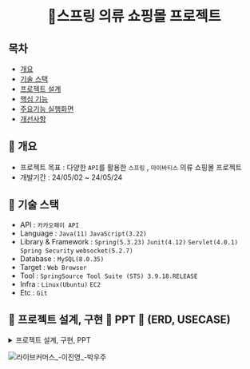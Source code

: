 <h1  align='center'>👕스프링 의류 쇼핑몰 프로젝트</h1>

## 목차
- [개요](https://github.com/appcoding-ux/Spring_Project#-개요)
- [기술 스택](https://github.com/appcoding-ux/Spring_Project#-기술-스택)
- [프로젝트 설계](https://github.com/appcoding-ux/Spring_Project#-프로젝트-설계)
- [핵심 기능](https://github.com/appcoding-ux/Spring_Project#-핵심-기능)
- [주요기능 실행화면](https://github.com/appcoding-ux/Spring_Project#-주요기능-실행화면)
- [개선사항](https://github.com/appcoding-ux/Spring_Project#-개선사항)
  


## 🚩 개요
- 프로젝트 목표 : 다양한 `API`를 활용한 `스프링` , `마이바티스` 의류 쇼핑몰 프로젝트
- 개발기간 : 24/05/02 ~ 24/05/24



## 🔧 기술 스택
- API : `카카오페이 API`
- Language : `Java(11)` `JavaScript(3.22)`
- Library & Framework : `Spring(5.3.23)` `Junit(4.12)` `Servlet(4.0.1)` `Spring Security` `websocket(5.2.7)`
- Database : `MySQL(8.0.35)`
- Target : `Web Browser`
- Tool : `SpringSource Tool Suite (STS) 3.9.18.RELEASE`
- Infra : `Linux(Ubuntu)` `EC2`
- Etc : `Git`

## 👾 프로젝트 설계, 구현 📂 PPT 📂 (ERD, USECASE)

<details><summary>프로젝트 설계, 구현, PPT</summary>   
<div align="center">   

| **![1](./image/image.png)|** | **![2](./image/image-1.png)** |
| :------: |  :------: |
|![3](./image/image-2.png)| |![4](./image/image-3.png)| |![5](./image/image-4.png)| |![6](./image/image-5.png)| |![7](./image/image-6.png)| |![8](./image/image-7.png)| |![9](./image/image-8.png)| |![10](./image/image-9.png)| |![11](./image/image-10.png)| |![12](./image/image-11.png)| |![13](./image/image-12.png)| |![14](image.png)| |![15](image-1.png)| |![16](image-2.png)| |![17](image-3.png)| |![18](image-4.png)||![19](image-5.png)| |![20](image-6.png)| |![21](image-7.png)| |![22](image-8.png)| || || ||

</div>            
</details>





![라이브커머스_-이진영_-박우주](https://github.com/YoungQWER/LiveCommerce/assets/157094828/6f3e2bc6-4c5d-40e2-82be-992a6ac8e18b)

